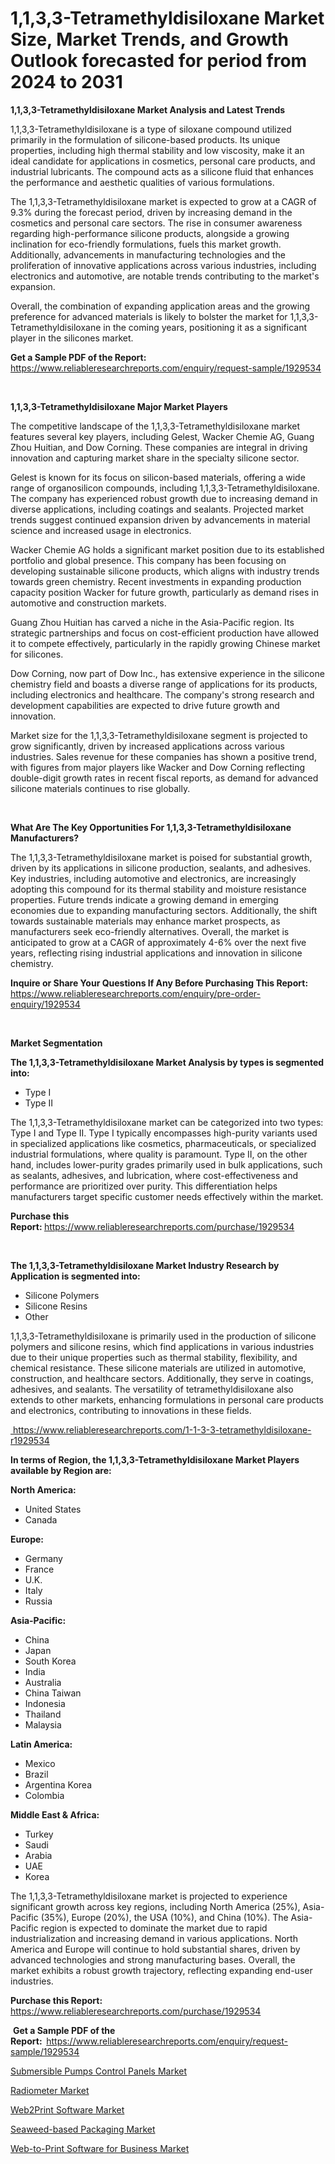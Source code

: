 <p><h1>1,1,3,3-Tetramethyldisiloxane Market Size, Market Trends, and Growth Outlook forecasted for period from 2024 to 2031</h1></p><p><strong>1,1,3,3-Tetramethyldisiloxane Market Analysis and Latest Trends</strong></p>
<p><p>1,1,3,3-Tetramethyldisiloxane is a type of siloxane compound utilized primarily in the formulation of silicone-based products. Its unique properties, including high thermal stability and low viscosity, make it an ideal candidate for applications in cosmetics, personal care products, and industrial lubricants. The compound acts as a silicone fluid that enhances the performance and aesthetic qualities of various formulations.</p><p>The 1,1,3,3-Tetramethyldisiloxane market is expected to grow at a CAGR of 9.3% during the forecast period, driven by increasing demand in the cosmetics and personal care sectors. The rise in consumer awareness regarding high-performance silicone products, alongside a growing inclination for eco-friendly formulations, fuels this market growth. Additionally, advancements in manufacturing technologies and the proliferation of innovative applications across various industries, including electronics and automotive, are notable trends contributing to the market's expansion. </p><p>Overall, the combination of expanding application areas and the growing preference for advanced materials is likely to bolster the market for 1,1,3,3-Tetramethyldisiloxane in the coming years, positioning it as a significant player in the silicones market.</p></p>
<p><strong>Get a Sample PDF of the Report:&nbsp;</strong> <a href="https://www.reliableresearchreports.com/enquiry/request-sample/1929534?utm_campaign=83&utm_medium=2&utm_source=Github&utm_content=ia&utm_term=25102024&utm_id=1133-tetramethyldisiloxane">https://www.reliableresearchreports.com/enquiry/request-sample/1929534</a></p>
<p>&nbsp;</p>
<p><strong>1,1,3,3-Tetramethyldisiloxane Major Market Players</strong></p>
<p><p>The competitive landscape of the 1,1,3,3-Tetramethyldisiloxane market features several key players, including Gelest, Wacker Chemie AG, Guang Zhou Huitian, and Dow Corning. These companies are integral in driving innovation and capturing market share in the specialty silicone sector.</p><p>Gelest is known for its focus on silicon-based materials, offering a wide range of organosilicon compounds, including 1,1,3,3-Tetramethyldisiloxane. The company has experienced robust growth due to increasing demand in diverse applications, including coatings and sealants. Projected market trends suggest continued expansion driven by advancements in material science and increased usage in electronics.</p><p>Wacker Chemie AG holds a significant market position due to its established portfolio and global presence. This company has been focusing on developing sustainable silicone products, which aligns with industry trends towards green chemistry. Recent investments in expanding production capacity position Wacker for future growth, particularly as demand rises in automotive and construction markets.</p><p>Guang Zhou Huitian has carved a niche in the Asia-Pacific region. Its strategic partnerships and focus on cost-efficient production have allowed it to compete effectively, particularly in the rapidly growing Chinese market for silicones.</p><p>Dow Corning, now part of Dow Inc., has extensive experience in the silicone chemistry field and boasts a diverse range of applications for its products, including electronics and healthcare. The company's strong research and development capabilities are expected to drive future growth and innovation.</p><p>Market size for the 1,1,3,3-Tetramethyldisiloxane segment is projected to grow significantly, driven by increased applications across various industries. Sales revenue for these companies has shown a positive trend, with figures from major players like Wacker and Dow Corning reflecting double-digit growth rates in recent fiscal reports, as demand for advanced silicone materials continues to rise globally.</p></p>
<p>&nbsp;</p>
<p><strong>What Are The Key Opportunities For 1,1,3,3-Tetramethyldisiloxane Manufacturers?</strong></p>
<p><p>The 1,1,3,3-Tetramethyldisiloxane market is poised for substantial growth, driven by its applications in silicone production, sealants, and adhesives. Key industries, including automotive and electronics, are increasingly adopting this compound for its thermal stability and moisture resistance properties. Future trends indicate a growing demand in emerging economies due to expanding manufacturing sectors. Additionally, the shift towards sustainable materials may enhance market prospects, as manufacturers seek eco-friendly alternatives. Overall, the market is anticipated to grow at a CAGR of approximately 4-6% over the next five years, reflecting rising industrial applications and innovation in silicone chemistry.</p></p>
<p><strong>Inquire or Share Your Questions If Any Before Purchasing This Report:</strong> <a href="https://www.reliableresearchreports.com/enquiry/pre-order-enquiry/1929534?utm_campaign=83&utm_medium=2&utm_source=Github&utm_content=ia&utm_term=25102024&utm_id=1133-tetramethyldisiloxane">https://www.reliableresearchreports.com/enquiry/pre-order-enquiry/1929534</a></p>
<p>&nbsp;</p>
<p><strong>Market Segmentation</strong></p>
<p><strong>The 1,1,3,3-Tetramethyldisiloxane Market Analysis by types is segmented into:</strong></p>
<p><ul><li>Type I</li><li>Type II</li></ul></p>
<p><p>The 1,1,3,3-Tetramethyldisiloxane market can be categorized into two types: Type I and Type II. Type I typically encompasses high-purity variants used in specialized applications like cosmetics, pharmaceuticals, or specialized industrial formulations, where quality is paramount. Type II, on the other hand, includes lower-purity grades primarily used in bulk applications, such as sealants, adhesives, and lubrication, where cost-effectiveness and performance are prioritized over purity. This differentiation helps manufacturers target specific customer needs effectively within the market.</p></p>
<p><strong>Purchase this Report:&nbsp;</strong><a href="https://www.reliableresearchreports.com/purchase/1929534?utm_campaign=83&utm_medium=2&utm_source=Github&utm_content=ia&utm_term=25102024&utm_id=1133-tetramethyldisiloxane">https://www.reliableresearchreports.com/purchase/1929534</a></p>
<p>&nbsp;</p>
<p><strong>The 1,1,3,3-Tetramethyldisiloxane Market Industry Research by Application is segmented into:</strong></p>
<p><ul><li>Silicone Polymers</li><li>Silicone Resins</li><li>Other</li></ul></p>
<p><p>1,1,3,3-Tetramethyldisiloxane is primarily used in the production of silicone polymers and silicone resins, which find applications in various industries due to their unique properties such as thermal stability, flexibility, and chemical resistance. These silicone materials are utilized in automotive, construction, and healthcare sectors. Additionally, they serve in coatings, adhesives, and sealants. The versatility of tetramethyldisiloxane also extends to other markets, enhancing formulations in personal care products and electronics, contributing to innovations in these fields.</p></p>
<p><a href="https://www.reliableresearchreports.com/1-1-3-3-tetramethyldisiloxane-r1929534?utm_campaign=83&utm_medium=2&utm_source=Github&utm_content=ia&utm_term=25102024&utm_id=1133-tetramethyldisiloxane">&nbsp;https://www.reliableresearchreports.com/1-1-3-3-tetramethyldisiloxane-r1929534</a></p>
<p><strong>In terms of Region, the 1,1,3,3-Tetramethyldisiloxane Market Players available by Region are:</strong></p>
<p>
    <p> <strong> North America: </strong>
        <ul>
            <li>United States</li>
            <li>Canada</li>
        </ul>
        </p> 
    <p> <strong> Europe: </strong>
        <ul>
            <li>Germany</li>
            <li>France</li>
            <li>U.K.</li>
            <li>Italy</li>
            <li>Russia</li>
        </ul>
        </p> 
    <p> <strong> Asia-Pacific: </strong>
        <ul>
            <li>China</li>
            <li>Japan</li>
            <li>South Korea</li>
            <li>India</li>
            <li>Australia</li>
            <li>China Taiwan</li>
            <li>Indonesia</li>
            <li>Thailand</li>
            <li>Malaysia</li>
        </ul>
        </p> 
    <p> <strong> Latin America: </strong>
        <ul>
            <li>Mexico</li>
            <li>Brazil</li>
            <li>Argentina Korea</li>
            <li>Colombia</li>
        </ul>
        </p> 
    <p> <strong> Middle East & Africa: </strong>
        <ul>
            <li>Turkey</li>
            <li>Saudi</li>
            <li>Arabia</li>
            <li>UAE</li>
            <li>Korea</li>
        </ul>
    </p>
    </p>
<p><p>The 1,1,3,3-Tetramethyldisiloxane market is projected to experience significant growth across key regions, including North America (25%), Asia-Pacific (35%), Europe (20%), the USA (10%), and China (10%). The Asia-Pacific region is expected to dominate the market due to rapid industrialization and increasing demand in various applications. North America and Europe will continue to hold substantial shares, driven by advanced technologies and strong manufacturing bases. Overall, the market exhibits a robust growth trajectory, reflecting expanding end-user industries.</p></p>
<p><strong>Purchase this Report: </strong><a href="https://www.reliableresearchreports.com/purchase/1929534?utm_campaign=83&utm_medium=2&utm_source=Github&utm_content=ia&utm_term=25102024&utm_id=1133-tetramethyldisiloxane">https://www.reliableresearchreports.com/purchase/1929534</a></p>
<p>&nbsp;<strong>Get a Sample PDF of the Report:&nbsp;&nbsp;</strong><a href="https://www.reliableresearchreports.com/enquiry/request-sample/1929534?utm_campaign=83&utm_medium=2&utm_source=Github&utm_content=ia&utm_term=25102024&utm_id=1133-tetramethyldisiloxane">https://www.reliableresearchreports.com/enquiry/request-sample/1929534</a></p>
<p><strong></strong></p>
<p><p><a href="https://www.linkedin.com/pulse/investing-submersible-pumps-control-panels-market-trends-leading-ber1c?utm_campaign=83&utm_medium=2&utm_source=Github&utm_content=ia&utm_term=25102024&utm_id=1133-tetramethyldisiloxane">Submersible Pumps Control Panels Market</a></p><p><a href="https://issuu.com/reportprime-2/docs/radiometer-market-size-2030.pptx_83aa8992768e07?utm_campaign=83&utm_medium=2&utm_source=Github&utm_content=ia&utm_term=25102024&utm_id=1133-tetramethyldisiloxane">Radiometer Market</a></p><p><a href="https://github.com/leonidmsw5y/Market-Research-Report-List-1/blob/main/web2print-software-market.md?utm_campaign=83&utm_medium=2&utm_source=Github&utm_content=ia&utm_term=25102024&utm_id=1133-tetramethyldisiloxane">Web2Print Software Market</a></p><p><a href="https://www.linkedin.com/pulse/surfing-seaweed-based-packaging-wave-riding-market-currents-sdqrc?utm_campaign=83&utm_medium=2&utm_source=Github&utm_content=ia&utm_term=25102024&utm_id=1133-tetramethyldisiloxane">Seaweed-based Packaging Market</a></p><p><a href="https://github.com/AdeaKodra585/Market-Research-Report-List-1/blob/main/web-to-print-software-for-business-market.md?utm_campaign=83&utm_medium=2&utm_source=Github&utm_content=ia&utm_term=25102024&utm_id=1133-tetramethyldisiloxane">Web-to-Print Software for Business Market</a></p></p>